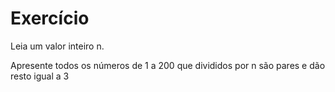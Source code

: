 # Exercício

Leia um valor inteiro n. 

Apresente todos os números de 1 a 200 que divididos por n são pares e dão resto igual a 3
